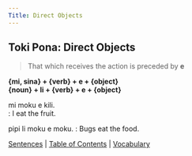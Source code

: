 ```yaml
---
Title: Direct Objects
---
```


## Toki Pona: Direct Objects

  >That which receives the action is preceded by **e**

  **{mi, sina} + {verb} + e + {object}**  
  **{noun} + li + {verb} + e + {object}**  

  mi moku e kili.  
  : I eat the fruit.  
  
  pipi li moku e moku. 
  : Bugs eat the food.  

  [Sentences](03Sentences.md) | [Table of Contents](toc.md) | [Vocabulary](05Vocabulary.md)